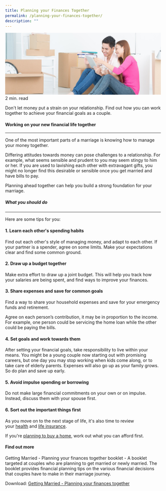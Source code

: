 ```yaml
---
title: Planning your Finances Together
permalink: /planning-your-finances-together/
description: ""
---
```

![getting married](/images/getting%20married.jfif)
2 min. read

Don't let money put a strain on your relationship. Find out how you can work together to achieve your financial goals as a couple.

#### Working on your new financial life together
-------------------------------------------

One of the most important parts of a marriage is knowing how to manage your money together.

Differing attitudes towards money can pose challenges to a relationship. For example, what seems sensible and prudent to you may seem stingy to him or her. If you are used to lavishing each other with extravagant gifts, you might no longer find this desirable or sensible once you get married and have bills to pay.

Planning ahead together can help you build a strong foundation for your marriage.

##### What you should do
------------------

Here are some tips for you:

#### 1\. Learn each other's spending habits

Find out each other's style of managing money, and adapt to each other. If your partner is a spender, agree on some limits. Make your expectations clear and find some common ground.

#### 2\. Draw up a budget together

Make extra effort to draw up a joint budget. This will help you track how your salaries are being spent, and find ways to improve your finances.

#### 3\. Share expenses and save for common goals

Find a way to share your household expenses and save for your emergency funds and retirement.

Agree on each person’s contribution, it may be in proportion to the income. For example, one person could be servicing the home loan while the other could be paying the bills.

#### 4\. Set goals and work towards them

After setting your financial goals, take responsibility to live within your means. You might be a young couple now starting out with promising careers, but one day you may stop working when kids come along, or to take care of elderly parents. Expenses will also go up as your family grows. So do plan and save up early.

#### 5\. Avoid impulse spending or borrowing

Do not make large financial commitments on your own or on impulse. Instead, discuss them with your spouse first.

#### 6\. Sort out the important things first

As you move on to the next stage of life, it's also time to review your [health](https://www.moneysense.gov.sg/articles/2018/11/understanding-health-insurance) and [life insurance](https://www.moneysense.gov.sg/articles/2018/11/understanding-life-insurance).

If you're [planning to buy a home](https://www.moneysense.gov.sg/starter-packs/buying-a-home-you-can-afford), work out what you can afford first.

#### Find out more

Getting Married - Planning your finances together booklet - A booklet targeted at couples who are planning to get married or newly married. The booklet provides financial planning tips on the various financial decisions that couples have to make in their marriage journey.

Download: [Getting Married - Planning your finances together](https://www.moneysense.gov.sg/-/media/moneysense/media-article/retirement-booklet-aug-2023/couples-booklet---aug-2023.ashx)